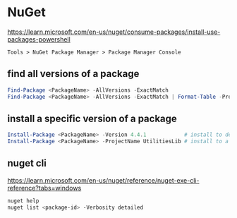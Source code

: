 # NuGet

https://learn.microsoft.com/en-us/nuget/consume-packages/install-use-packages-powershell

```
Tools > NuGet Package Manager > Package Manager Console
```

## find all versions of a package
```powershell
Find-Package <PackageName> -AllVersions -ExactMatch
Find-Package <PackageName> -AllVersions -ExactMatch | Format-Table -Property Id,Versions,Description
```

## install a specific version of a package
```powershell
Install-Package <PackageName> -Version 4.4.1            # install to default project
Install-Package <PackageName> -ProjectName UtilitiesLib # install to a specific project
```

## nuget cli
https://learn.microsoft.com/en-us/nuget/reference/nuget-exe-cli-reference?tabs=windows
```sh
nuget help
nuget list <package-id> -Verbosity detailed
```
